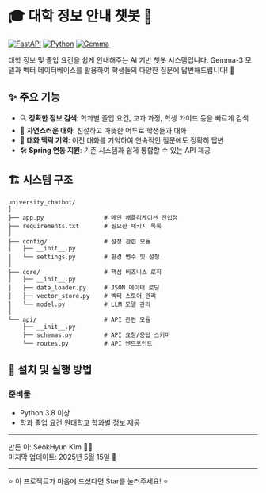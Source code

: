 # 🎓 대학 정보 안내 챗봇 🤖

[![FastAPI](https://img.shields.io/badge/FastAPI-005571?style=for-the-badge&logo=fastapi)](https://fastapi.tiangolo.com/)
[![Python](https://img.shields.io/badge/Python-3776AB?style=for-the-badge&logo=python&logoColor=white)](https://www.python.org/)
[![Gemma](https://img.shields.io/badge/Gemma--3-FF6F00?style=for-the-badge&logo=google&logoColor=white)](https://blog.google/technology/ai/google-gemma-open-models/)

대학 정보 및 졸업 요건을 쉽게 안내해주는 AI 기반 챗봇 시스템입니다. Gemma-3 모델과 벡터 데이터베이스를 활용하여 학생들의 다양한 질문에 답변해드립니다! 🚀

## ✨ 주요 기능

- 🔍 **정확한 정보 검색**: 학과별 졸업 요건, 교과 과정, 학생 가이드 등을 빠르게 검색
- 💬 **자연스러운 대화**: 친절하고 따뜻한 어투로 학생들과 대화
- 🧠 **대화 맥락 기억**: 이전 대화를 기억하여 연속적인 질문에도 정확히 답변
- 🛠️ **Spring 연동 지원**: 기존 시스템과 쉽게 통합할 수 있는 API 제공

## 🏗️ 시스템 구조

```
university_chatbot/
│
├── app.py                 # 메인 애플리케이션 진입점
├── requirements.txt       # 필요한 패키지 목록
│
├── config/                # 설정 관련 모듈
│   ├── __init__.py
│   └── settings.py        # 환경 변수 및 설정
│
├── core/                  # 핵심 비즈니스 로직
│   ├── __init__.py
│   ├── data_loader.py     # JSON 데이터 로딩
│   ├── vector_store.py    # 벡터 스토어 관리
│   └── model.py           # LLM 모델 관리
│
└── api/                   # API 관련 모듈
    ├── __init__.py
    ├── schemas.py         # API 요청/응답 스키마
    └── routes.py          # API 엔드포인트
```

## 🚀 설치 및 실행 방법

### 준비물

- Python 3.8 이상
- 학과 졸업 요건 원대학교 학과별 정보 제공

---

만든 이: SeokHyun Kim 🧙‍♂️  
마지막 업데이트: 2025년 5월 15일 📅

---

⭐ 이 프로젝트가 마음에 드셨다면 Star를 눌러주세요! ⭐
